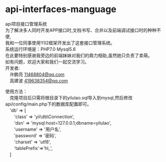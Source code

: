 # api-interfaces-manguage<br>
api项目接口管理系统<br>
为了解决多人同时开发APP接口时,文档书写、合并以及前端调试接口时的种种不便,<br>
我和一位同事使用YII2框架开发出了这套接口管理系统。<br>
系统运行环境是：PHP7.0 Mysql5.6<br>
在此要特别感谢我旁边的前端妹妹对我们的鼎力相助,虽然她只负责了卖萌。<br>
如有问题，欢迎大家和我们一起交流学习。<br>
开发者:<br>
　许鹏亮 11468804@qq.com<br>
　高建波 419638354@qq.com<br>
	
使用方法：<br>
　克隆项目后只需将根目录下的yilulao.sql导入到mysql,然后修改api/config/main.php下的数据库配置即可。<br>
　'db' => [<br>
　　'class' => 'yii\db\Connection',<br>
　　'dsn' => 'mysql:host=127.0.0.1;dbname=yilulao',<br>
　　'username' => '用户名',<br>
　　'password' => '密码',<br>
　　'charset' => 'utf8',<br>
　　'tablePrefix'=>'hl_',<br>
　]
	
